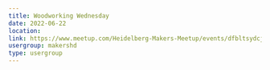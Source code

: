 ```yaml
---
title: Woodworking Wednesday
date: 2022-06-22
location: 
link: https://www.meetup.com/Heidelberg-Makers-Meetup/events/dfbltsydcjbdc/
usergroup: makershd
type: usergroup
---
```


